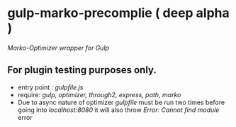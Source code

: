 # gulp-marko-precomplie ( deep alpha )
*Marko-Optimizer wrapper for Gulp*

## For plugin testing purposes only.

* entry point : *gulpfile.js*
* require: *gulp, optimizer, through2, express, path, marko*
* Due to async nature of optimizer *gulpfile* must be run two times before going into *localhost:8080* it will also throw *Error: Cannot find module* error